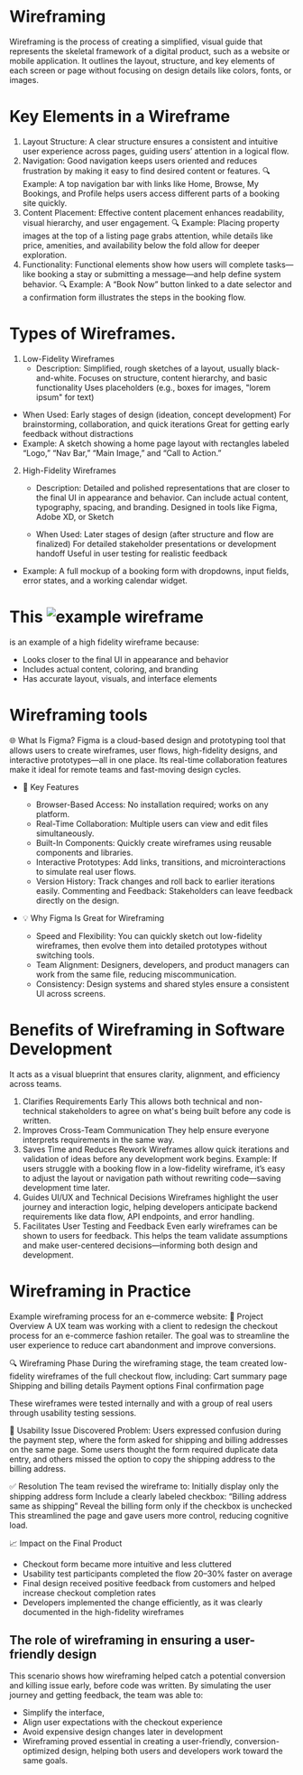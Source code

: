 # Wireframing
Wireframing is the process of creating a simplified, visual guide that represents the skeletal framework of a digital product, such as a website or mobile application. It outlines the layout, structure, and key elements of each screen or page without focusing on design details like colors, fonts, or images.

# Key Elements in a Wireframe
1. Layout Structure:
A clear structure ensures a consistent and intuitive user experience across pages, guiding users’ attention in a logical flow.
2. Navigation:
Good navigation keeps users oriented and reduces frustration by making it easy to find desired content or features.
🔍 Example:
A top navigation bar with links like Home, Browse, My Bookings, and Profile helps users access different parts of a booking site quickly.
3. Content Placement:
Effective content placement enhances readability, visual hierarchy, and user engagement.
🔍 Example:
Placing property images at the top of a listing page grabs attention, while details like price, amenities, and availability below the fold allow for deeper exploration.
4. Functionality:
Functional elements show how users will complete tasks—like booking a stay or submitting a message—and help define system behavior.
🔍 Example:
A “Book Now” button linked to a date selector and a confirmation form illustrates the steps in the booking flow.

# Types of Wireframes.

1. Low-Fidelity Wireframes
   - Description:
     Simplified, rough sketches of a layout, usually black-and-white. Focuses on structure, content hierarchy, and basic functionality
     Uses placeholders (e.g., boxes for images, "lorem ipsum" for text)
  - When Used:
    Early stages of design (ideation, concept development)
    For brainstorming, collaboration, and quick iterations
    Great for getting early feedback without distractions
   - Example:
     A sketch showing a home page layout with rectangles labeled “Logo,” “Nav   Bar,” “Main Image,” and “Call to Action.”

2. High-Fidelity Wireframes
   -   Description:
     Detailed and polished representations that are closer to the final UI in appearance and behavior.
     Can include actual content, typography, spacing, and branding.
     Designed in tools like Figma, Adobe XD, or Sketch

   -  When Used:
       Later stages of design (after structure and flow are finalized)
       For detailed stakeholder presentations or development handoff
       Useful in user testing for realistic feedback
  -   Example:
     A full mockup of a booking form with dropdowns, input fields, error states, and a working calendar widget.

# This ![example wireframe](https://www.figma.com/design/E2BRqdPcKkrnX6hLGPto8Z/Project-Airbnb?node-id=1-2&p=f)
is an example of a high fidelity wireframe because: 
 - Looks closer to the final UI in appearance and behavior
 - Includes actual content, coloring, and branding
 - Has accurate layout, visuals, and interface elements

# Wireframing tools
🌐 What Is Figma?
Figma is a cloud-based design and prototyping tool that allows users to create wireframes, user flows, high-fidelity designs, and interactive prototypes—all in one place. Its real-time collaboration features make it ideal for remote teams and fast-moving design cycles.

- 🔧 Key Features
   - Browser-Based Access: No installation required; works on any platform.
   - Real-Time Collaboration: Multiple users can view and edit files simultaneously.
   - Built-In Components: Quickly create wireframes using reusable components and libraries.
   - Interactive Prototypes: Add links, transitions, and microinteractions to simulate real user flows.
   - Version History: Track changes and roll back to earlier iterations easily.
   Commenting and Feedback: Stakeholders can leave feedback directly on the design.

- 💡 Why Figma Is Great for Wireframing
   - Speed and Flexibility: You can quickly sketch out low-fidelity wireframes, then evolve them into detailed prototypes without switching tools.
   - Team Alignment: Designers, developers, and product managers can work from the same file, reducing miscommunication.
   - Consistency: Design systems and shared styles ensure a consistent UI across screens.

#  Benefits of Wireframing in Software Development 
It acts as a visual blueprint that ensures clarity, alignment, and efficiency across teams.

1. Clarifies Requirements Early
This allows both technical and non-technical stakeholders to agree on what's being built before any code is written.
2. Improves Cross-Team Communication
They help ensure everyone interprets requirements in the same way.
3. Saves Time and Reduces Rework
 Wireframes allow quick iterations and validation of ideas before any development work begins.
Example:
If users struggle with a booking flow in a low-fidelity wireframe, it’s easy to adjust the layout or navigation path without rewriting code—saving development time later.
4. Guides UI/UX and Technical Decisions
Wireframes highlight the user journey and interaction logic, helping developers anticipate backend requirements like data flow, API endpoints, and error handling.
5. Facilitates User Testing and Feedback
Even early wireframes can be shown to users for feedback. This helps the team validate assumptions and make user-centered decisions—informing both design and development.

# Wireframing in Practice 
Example wireframing process for an e-commerce website:
🎯 Project Overview
A UX team was working with a client to redesign the checkout process for an e-commerce fashion retailer. The goal was to streamline the user experience to reduce cart abandonment and improve conversions.

🔍 Wireframing Phase
During the wireframing stage, the team created low-fidelity wireframes of the full checkout flow, including:
  Cart summary page
  Shipping and billing details
  Payment options
  Final confirmation page

These wireframes were tested internally and with a group of real users through usability testing sessions.

🚩 Usability Issue Discovered
Problem:
Users expressed confusion during the payment step, where the form asked for shipping and billing addresses on the same page.
Some users thought the form required duplicate data entry, and others missed the option to copy the shipping address to the billing address.

✅ Resolution
The team revised the wireframe to:
  Initially display only the shipping address form
  Include a clearly labeled checkbox: “Billing address same as shipping”
  Reveal the billing form only if the checkbox is unchecked
  This streamlined the page and gave users more control, reducing cognitive load.

📈 Impact on the Final Product
- Checkout form became more intuitive and less cluttered
- Usability test participants completed the flow 20–30% faster on average
- Final design received positive feedback from customers and helped increase checkout completion rates
- Developers implemented the change efficiently, as it was clearly documented in the high-fidelity wireframes

## The role of wireframing in ensuring a user-friendly design
This scenario shows how wireframing helped catch a potential conversion and killing issue early, before code was written.
By simulating the user journey and getting feedback, the team was able to:
- Simplify the interface,
- Align user expectations with the checkout experience
- Avoid expensive design changes later in development
- Wireframing proved essential in creating a user-friendly, conversion-optimized design, helping both users and developers work toward the same goals.



